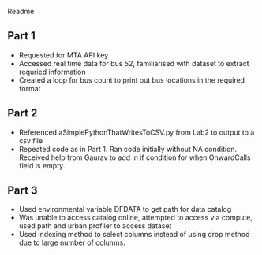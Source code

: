 Readme 

## Part 1  
* Requested for MTA API key
* Accessed real time data for bus 52, familiarised with dataset to extract requried information
* Created a loop for bus count to print out bus locations in the required format

## Part 2
* Referenced aSimplePythonThatWritesToCSV.py from Lab2 to output to a csv file
* Repeated code as in Part 1. Ran code initially without NA condition. Received help from Gaurav to add in if condition for when OnwardCalls field is empty. 

## Part 3
* Used environmental variable DFDATA to get path for data catalog
* Was unable to access catalog online, attempted to access via compute, used path and urban profiler to access dataset
* Used indexing method to select columns instead of using drop method due to large number of columns. 


